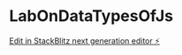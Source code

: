 # LabOnDataTypesOfJs

[Edit in StackBlitz next generation editor ⚡️](https://stackblitz.com/~/github.com/SurendherD/LabOnDataTypesOfJs)